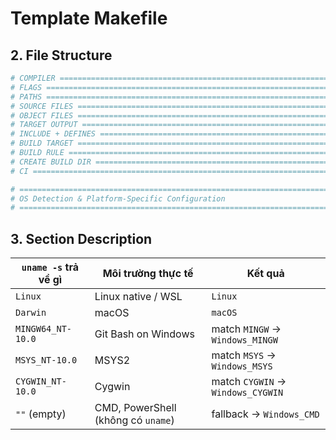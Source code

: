 
# Template Makefile


## 2. File Structure
```makefile
# COMPILER =====================================================================
# FLAGS ========================================================================
# PATHS ========================================================================
# SOURCE FILES =================================================================
# OBJECT FILES =================================================================
# TARGET OUTPUT ================================================================
# INCLUDE + DEFINES ============================================================
# BUILD TARGET =================================================================
# BUILD RULE ===================================================================
# CREATE BUILD DIR =============================================================
# CI ===========================================================================

# ==============================================================================
# OS Detection & Platform-Specific Configuration
# ==============================================================================
```

## 3. Section Description

| `uname -s` trả về gì | Môi trường thực tế                 | Kết quả                           |
| -------------------- | ---------------------------------- | --------------------------------- |
| `Linux`              | Linux native / WSL                 | `Linux`                           |
| `Darwin`             | macOS                              | `macOS`                           |
| `MINGW64_NT-10.0`    | Git Bash on Windows                | match `MINGW` → `Windows_MINGW`   |
| `MSYS_NT-10.0`       | MSYS2                              | match `MSYS` → `Windows_MSYS`     |
| `CYGWIN_NT-10.0`     | Cygwin                             | match `CYGWIN` → `Windows_CYGWIN` |
| `""` (empty)         | CMD, PowerShell (không có `uname`) | fallback → `Windows_CMD`          |

## 